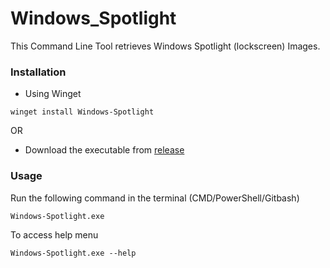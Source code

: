 # Windows_Spotlight

This Command Line Tool retrieves Windows Spotlight (lockscreen) Images.

### Installation 
- Using Winget
```
winget install Windows-Spotlight
```
OR

- Download the executable from [release](https://github.com/krishna-santosh/Windows_Spotlight/releases/)

### Usage
Run the following command in the terminal (CMD/PowerShell/Gitbash)

 ```
 Windows-Spotlight.exe
 ```

To access help menu

```
Windows-Spotlight.exe --help
```
